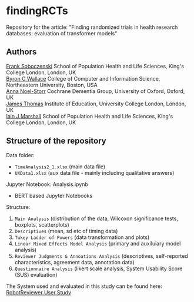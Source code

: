 # findingRCTs
Repository for the article: "Finding randomized trials in health research databases: evaluation of transformer models"

## Authors

[Frank Soboczenski](https://h21k.github.io/) School of Population Health and Life Sciences, King's College London, London, UK<br>
[Byron C Wallace](http://www.byronwallace.com/) College of Computer and Information Science, Northeastern University, Boston, USA<br>
[Anna Noel-Storr](https://www.rdm.ox.ac.uk/people/anna-noel-storr) Cochrane Dementia Group, University of Oxford, Oxford, UK<br>
[James Thomas](https://iris.ucl.ac.uk/iris/browse/profile?upi=JTHOA32) Institute of Education, University College London, London, UK<br>
[Iain J Marshall](https://kclpure.kcl.ac.uk/portal/iain.marshall.html) School of Population Health and Life Sciences, King's College London, London, UK<br>

## Structure of the repository

Data folder:<br> 

+ `TimeAnalysis2_1.xlsx` (main data file)<br>
+ `UXData1.xlsx` (aux data file - mainly including qualitative answers)<br>
              
Jupyter Notebook: Analysis.ipynb<br>

+ BERT based Jupyter Notebooks

Structure:<br>  
1. `Main Analysis` (distribution of the data, Wilcoxon significance tests, boxplots, scatterplots)<br>
2. `Descriptives` (mean, sd etc of timing data)<br>
3. `Tukey Ladder of Powers` (data transformation and plots)<br>
4. `Linear Mixed Effects Model Analysis` (primary and auxiluiary model analysis)<br>
5. `Reviewer Judgments & Annoations Analysis` (descriptives, self-reported characteristics, agreement data, annotation data)<br>
6. `Questionnaire Analysis` (likert scale analysis, System Usability Score (SUS) evaluation)<br>

The System used and evaluated in this study can be found here: [RobotReviewer User Study](https://github.com/h21k/robotreviewer3/tree/ux)

